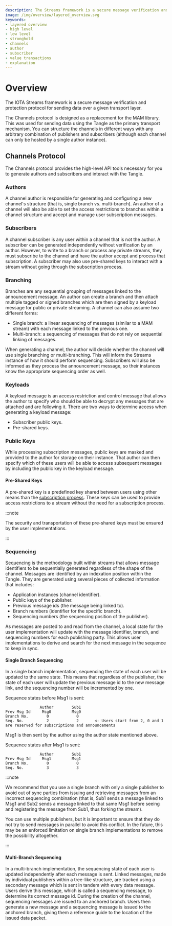 ```yaml
---
description: The Streams framework is a secure message verification and protection protocol for sending data over a given transport layer.
image: /img/overview/layered_overview.svg
keywords:
- layered overview
- high level
- low level
- stronghold
- channels
- author
- subscriber
- value transactions
- explanation
---
```

# Overview

The IOTA Streams framework is a secure message verification and protection protocol for sending data over a given transport layer. 

The Channels protocol is designed as a replacement for the MAM library. This was used for sending data using the Tangle as the primary transport mechanism. You can structure the channels in different ways with any arbitrary combination of publishers and subscribers (although each channel can only be hosted by a single author instance).

## Channels Protocol

The Channels protocol provides the high-level API tools necessary for you to generate authors and subscribers and interact with the Tangle. 

### Authors

A channel author is responsible for generating and configuring a new channel's structure (that is, single branch vs. multi-branch). An author of a channel will also be able to set the access restrictions to branches within a channel structure and accept and manage user subscription messages.  

### Subscribers 

A channel subscriber is any user within a channel that is not the author. A subscriber can be generated independently without verification by an author. However, to write to a branch or process any private streams, they must subscribe to the channel and have the author accept and process that subscription. A subscriber may also use pre-shared keys to interact with a stream without going through the subscription process.

### Branching

Branches are any sequential grouping of messages linked to the announcement message. An author can create a branch and then attach multiple tagged or signed branches which are then signed by a keyload message for public or private streaming. A channel can also assume two different forms: 

- Single branch: a linear sequencing of messages (similar to a MAM stream) with each message linked to the previous one.
- Multi-branch: a sequencing of messages that do not rely on sequential linking of messages.

When generating a channel, the author will decide whether the channel will use single branching or multi-branching. This will inform the Streams instance of how it should perform sequencing. Subscribers will also be informed as they process the announcement message, so their instances know the appropriate sequencing order as well.   

### Keyloads

A keyload message is an access restriction and control message that allows the author to specify who should be able to decrypt any messages that are attached and are following it. There are two ways to determine access when generating a keyload message:

- Subscriber public keys.  
- Pre-shared keys. 

### Public Keys

While processing subscription messages, public keys are masked and provided to the author for storage on their instance. That author can then specify which of these users will be able to access subsequent messages by including the public key in the keyload message.

#### Pre-Shared Keys

A pre-shared key is a predefined key shared between users using other means than the [subscription process](#subscribers). These keys can be used to provide access restrictions to a stream 
without the need for a subscription process.  

:::note

The security and transportation of these pre-shared keys must be ensured by the user implementations.

:::

### Sequencing

Sequencing is the methodology built within streams that allows message identifiers to be sequentially generated regardless of the shape of the channel. Messages are identified by an indexation position within the Tangle. They are generated using several pieces of collected information that includes:

- Application instances (channel identifier).
- Public keys of the publisher.
- Previous message ids (the message being linked to).
- Branch numbers (identifier for the specific branch).
- Sequencing numbers (the sequencing position of the publisher).

As messages are posted to and read from the channel, a local state for the user implementation will update with the message identifier, branch, and sequencing numbers for each publishing party. This allows user implementations to derive and search for the next message in the sequence to keep in sync. 

#### Single Branch Sequencing

In a single branch implementation, sequencing the state of each user will be updated to the same state. This means that regardless of the publisher, the state of each user will update the previous message id to the new message link, and the sequencing number will be incremented by one. 

Sequence states before Msg1 is sent:

```plaintext
               Author        Sub1
Prev Msg Id     Msg0         Msg0 
Branch No.        0            0
Seq. No.          2            2       <- Users start from 2, 0 and 1 are reserved for subscriptions and announcements
```

Msg1 is then sent by the author using the author state mentioned above.

Sequence states after Msg1 is sent:
```
               Author        Sub1
Prev Msg Id     Msg1         Msg1 
Branch No.        0            0
Seq. No.          3            3     
```

:::note

We recommend that you use a single branch with only a single publisher to avoid out of sync parties from 
issuing and retrieving messages from an incorrect sequencing combination (that is, Sub1 sends a message linked to Msg1 and Sub2 
sends a message linked to that same Msg1 before seeing and registering the message from Sub1, thus forking the stream).

You can use multiple publishers, but it is important to ensure that they do not try to send messages in parallel to
avoid this conflict. In the future, this may be an enforced limitation on single branch implementations to remove the 
possibility altogether. 

:::

#### Multi-Branch Sequencing 

In a multi-branch implementation, the sequencing state of each user is updated independently after each message is sent. Linked messages, made by individual publishers within a tree-like structure, are tracked using a secondary message which is sent in tandem with every data message. Users derive this message, which is called a sequencing message, to determine its correct message id. During the creation of the channel, sequencing messages are issued to an anchored branch. Users then generate a new message and a sequencing message is issued to the anchored branch, giving them a reference guide to the location of the issued data packet.
